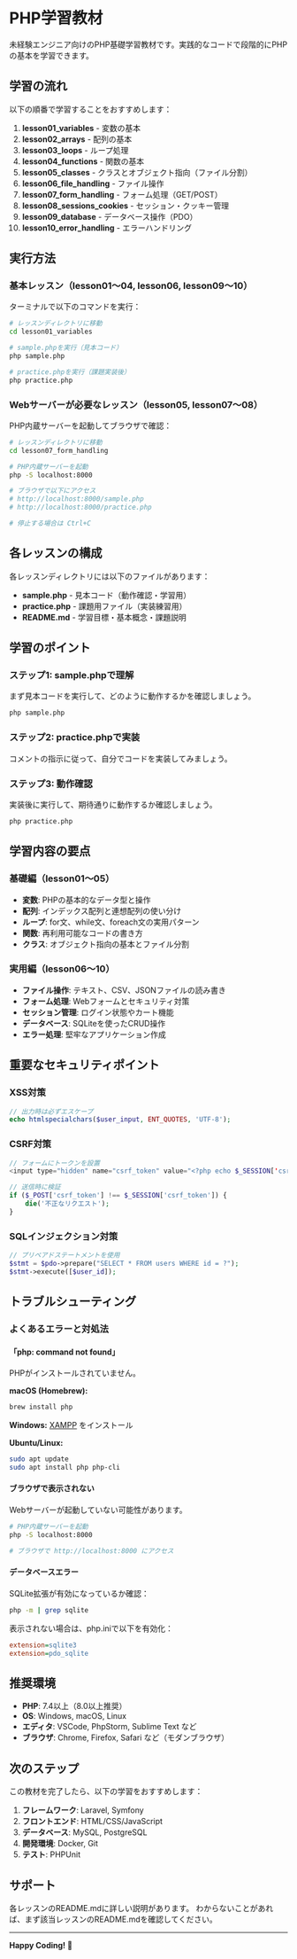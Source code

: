 # PHP学習教材

未経験エンジニア向けのPHP基礎学習教材です。実践的なコードで段階的にPHPの基本を学習できます。

## 学習の流れ

以下の順番で学習することをおすすめします：

1. **lesson01_variables** - 変数の基本
2. **lesson02_arrays** - 配列の基本
3. **lesson03_loops** - ループ処理
4. **lesson04_functions** - 関数の基本
5. **lesson05_classes** - クラスとオブジェクト指向（ファイル分割）
6. **lesson06_file_handling** - ファイル操作
7. **lesson07_form_handling** - フォーム処理（GET/POST）
8. **lesson08_sessions_cookies** - セッション・クッキー管理
9. **lesson09_database** - データベース操作（PDO）
10. **lesson10_error_handling** - エラーハンドリング

## 実行方法

### 基本レッスン（lesson01～04, lesson06, lesson09～10）
ターミナルで以下のコマンドを実行：

```bash
# レッスンディレクトリに移動
cd lesson01_variables

# sample.phpを実行（見本コード）
php sample.php

# practice.phpを実行（課題実装後）
php practice.php
```

### Webサーバーが必要なレッスン（lesson05, lesson07～08）
PHP内蔵サーバーを起動してブラウザで確認：

```bash
# レッスンディレクトリに移動
cd lesson07_form_handling

# PHP内蔵サーバーを起動
php -S localhost:8000

# ブラウザで以下にアクセス
# http://localhost:8000/sample.php
# http://localhost:8000/practice.php

# 停止する場合は Ctrl+C
```

## 各レッスンの構成

各レッスンディレクトリには以下のファイルがあります：

- **sample.php** - 見本コード（動作確認・学習用）
- **practice.php** - 課題用ファイル（実装練習用）
- **README.md** - 学習目標・基本概念・課題説明

## 学習のポイント

### ステップ1: sample.phpで理解
まず見本コードを実行して、どのように動作するかを確認しましょう。

```bash
php sample.php
```

### ステップ2: practice.phpで実装
コメントの指示に従って、自分でコードを実装してみましょう。

### ステップ3: 動作確認
実装後に実行して、期待通りに動作するか確認しましょう。

```bash
php practice.php
```

## 学習内容の要点

### 基礎編（lesson01～05）
- **変数**: PHPの基本的なデータ型と操作
- **配列**: インデックス配列と連想配列の使い分け
- **ループ**: for文、while文、foreach文の実用パターン
- **関数**: 再利用可能なコードの書き方
- **クラス**: オブジェクト指向の基本とファイル分割

### 実用編（lesson06～10）
- **ファイル操作**: テキスト、CSV、JSONファイルの読み書き
- **フォーム処理**: Webフォームとセキュリティ対策
- **セッション管理**: ログイン状態やカート機能
- **データベース**: SQLiteを使ったCRUD操作
- **エラー処理**: 堅牢なアプリケーション作成

## 重要なセキュリティポイント

### XSS対策
```php
// 出力時は必ずエスケープ
echo htmlspecialchars($user_input, ENT_QUOTES, 'UTF-8');
```

### CSRF対策
```php
// フォームにトークンを設置
<input type="hidden" name="csrf_token" value="<?php echo $_SESSION['csrf_token']; ?>">

// 送信時に検証
if ($_POST['csrf_token'] !== $_SESSION['csrf_token']) {
    die('不正なリクエスト');
}
```

### SQLインジェクション対策
```php
// プリペアドステートメントを使用
$stmt = $pdo->prepare("SELECT * FROM users WHERE id = ?");
$stmt->execute([$user_id]);
```

## トラブルシューティング

### よくあるエラーと対処法

#### 「php: command not found」
PHPがインストールされていません。

**macOS (Homebrew):**
```bash
brew install php
```

**Windows:**
[XAMPP](https://www.apachefriends.org/) をインストール

**Ubuntu/Linux:**
```bash
sudo apt update
sudo apt install php php-cli
```

#### ブラウザで表示されない
Webサーバーが起動していない可能性があります。

```bash
# PHP内蔵サーバーを起動
php -S localhost:8000

# ブラウザで http://localhost:8000 にアクセス
```

#### データベースエラー
SQLite拡張が有効になっているか確認：

```bash
php -m | grep sqlite
```

表示されない場合は、php.iniで以下を有効化：
```ini
extension=sqlite3
extension=pdo_sqlite
```

## 推奨環境

- **PHP**: 7.4以上（8.0以上推奨）
- **OS**: Windows, macOS, Linux
- **エディタ**: VSCode, PhpStorm, Sublime Text など
- **ブラウザ**: Chrome, Firefox, Safari など（モダンブラウザ）

## 次のステップ

この教材を完了したら、以下の学習をおすすめします：

1. **フレームワーク**: Laravel, Symfony
2. **フロントエンド**: HTML/CSS/JavaScript
3. **データベース**: MySQL, PostgreSQL
4. **開発環境**: Docker, Git
5. **テスト**: PHPUnit

## サポート

各レッスンのREADME.mdに詳しい説明があります。
わからないことがあれば、まず該当レッスンのREADME.mdを確認してください。

---

**Happy Coding! 🚀**